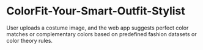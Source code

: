 # ColorFit-Your-Smart-Outfit-Stylist
User uploads a costume image, and the web app suggests perfect color matches or complementary colors based on predefined fashion datasets or color theory rules.
